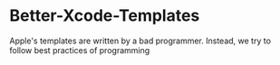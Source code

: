 Better-Xcode-Templates
======================

Apple's templates are written by a bad programmer. Instead, we try to follow best practices of programming